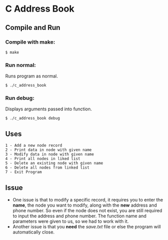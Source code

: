 # C Address Book

## Compile and Run
### Compile with make:
```
$ make
```
### Run normal:
Runs program as normal.
```
$ ./c_address_book
```
### Run debug:
Displays arguments passed into function.
```
$ ./c_address_book debug
```

## Uses
```
1 - Add a new node record
2 - Print data in node with given name
3 - Modify data in node with given name
4 - Print all nodes in liked list
5 - Delete an existing node with given name
6 - Delete all nodes from linked list
7 - Exit Program
```

## Issue
- One issue is that to modify a specific record, it requires you to enter the **name**, the node you want to modify, along with the **new** address and phone number. So even if the node does not exist, you are still required to input the address and phone number. The function name and parameters were given to us, so we had to work with it.
- Another issue is that you **need** the *save.txt* file or else the program will automatically close.

